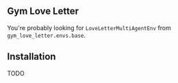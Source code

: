 Gym Love Letter
---

You're probably looking for `LoveLetterMultiAgentEnv` from `gym_love_letter.envs.base`.

## Installation

TODO
